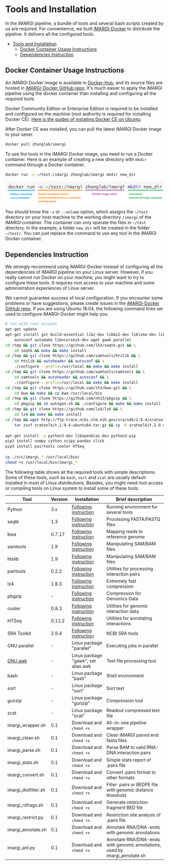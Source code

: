 # Tools and Installation

In the iMARGI pipeline, a bundle of tools and several bash scripts created by us are required. For convenience,
we built [iMARGI-Docker](https://hub.docker.com/r/zhonglab/imargi) to distribute the pipeline. It delivers all the
configured tools.

- [Tools and Installation](#tools-and-installation)
  - [Docker Container Usage Instructions](#docker-container-usage-instructions)
  - [Dependencies Instruction](#dependencies-instruction)

## Docker Container Usage Instructions

An iMARGI Docker image is available in [Docker-Hub](https://hub.docker.com/r/zhonglab/imargi), and its source files are
hosted in [iMARGI-Docker GitHub repo](https://github.com/Zhong-Lab-UCSD/iMARGI-Docker). It's much easier to apply the
iMARGI pipeline using the docker container than installing and configuring all the required tools.

Docker Community Edition or Enterprise Edition is required to be installed and configured on the machine (root
authority is required for installing Docker CE).
[Here is the guides of installing Docker CE on Ubuntu](https://docs.docker.com/install/linux/docker-ce/ubuntu/).

After Docker CE was installed, you can pull the latest iMARGI Docker image to your sever.

```bash
docker pull zhonglab/imargi
```

To use the tools in the iMARGI Docker image, you need to run a Docker container. Here is an example of creating a
new directory with `mkdir` command through a Docker container.

``` bash
docker run -v ~/test:/imargi zhonglab/imargi mkdir new_dir
```

![](./figures/docker_command_example.png)

You should know the `-v` or `--volume` option, which assigns the `~/test` directory on your host machine to the
working directory `/imargi` of the iMARGI container. The container can only operate the files in `~/test` directory.
In the example, a folder `new_dir` will be created in the folder `~/test/`. You can just replace the command to use
any tool in the iMARGI Docker container.

## Dependencies Instruction

We strongly recommend using iMARGI-Docker instead of configuring all the dependencies of iMARGI pipeline on your Linux
server. However, if you really cannot run Docker on your machine, you might want to try to configure these tools. It
requires root access to your machine and some administration experiences of Linux server.

We cannot guarantee success of local configuration. If you encounter some problems or have suggestions, please create
issues in the [iMARGI-Docker GitHub repo](https://github.com/Zhong-Lab-UCSD/iMARGI-Docker). If you are using Ubuntu
18.04, the following command lines we used to configure iMARGI-Docker might help you.

``` bash
# run with root account
apt-get update
apt-get install git build-essential libz-dev libbz2-dev liblzma-dev libssl-dev libcurl4-gnutls-dev \
    autoconf automake libncurses5-dev wget gawk parallel
cd /tmp && git clone https://github.com/lh3/seqtk.git && \
    cd seqtk && make && make install
cd /tmp && git clone https://github.com/samtools/htslib && \
    cd htslib && autoheader && autoconf && \
    ./configure --prefix=/usr/local && make && make install
cd /tmp && git clone https://github.com/samtools/samtools && \
    cd samtools && autoheader && autoconf && \
    ./configure --prefix=/usr/local && make && make install
cd /tmp && git clone https://github.com/lh3/bwa.git && \
    cd bwa && make && cp bwa /usr/local/bin
cd /tmp && git clone https://github.com/nh13/pbgzip && \
    cd pbgzip && sh autogen.sh && ./configure && make && make install
cd /tmp && git clone https://github.com/lz4/lz4 && \
    cd lz4 && make && make install
cd /tmp && wget http://ftp-trace.ncbi.nlm.nih.gov/sra/sdk/2.9.4/sratoolkit.2.9.4-ubuntu64.tar.gz && \
    tar zxvf sratoolkit.2.9.4-ubuntu64.tar.gz && cp -R sratoolkit.2.9.4-ubuntu64/bin/* /usr/local/bin

apt-get install -y python3-dev libopenblas-dev python3-pip
pip3 install numpy cython scipy pandas click
pip3 install pairtools cooler HTSeq

cp ./src/imargi_* /usr/local/bin/
chmod +x /usr/local/bin/imargi_*
```

The following table shows all the required tools with simple descriptions. Some of these tools, such as `bash`, `sort`
and `zcat` are usually default installed in most of Linux distributions. Besides, you might need root access or
compiling tools on Linux system to install some of these tools.

Tool | Version  | Installation | Brief description
---------|----------|---------|-----------
Python | 3.x | [Following instruction](https://www.python.org/downloads/) | Running environment for several tools
seqtk | 1.3 | [Following instruction](https://github.com/lh3/seqtk)| Processing FASTA/FASTQ files
bwa | 0.7.17 | [Following instruction](https://github.com/lh3/bwa) | Mapping reads to reference genome
samtools | 1.9 | [Following instruction](http://www.htslib.org/download/)| Manipulating SAM/BAM files
htslib | 1.9 | [Following instruction](http://www.htslib.org/download/)| Manipulating SAM/BAM files
pairtools | 0.2.2 | [Following instruction](https://pairtools.readthedocs.io/en/latest/installation.html)| Utilities for processing interaction pairs
lz4 | 1.8.3 | [Following instruction](https://github.com/lz4/lz4) | Extremely fast compression
pbgzip | - | [Following instruction](https://github.com/nh13/pbgzip)| Compression for Genomics Data
cooler | 0.8.3 | [Following instruction](https://github.com/mirnylab/cooler)| Utilities for genomic interaction data
HTSeq | 0.11.2 | [Following instruction](https://htseq.readthedocs.io/en/master/install.html)| Utilities for annotating interactions
SRA Toolkit | 2.9.4  | [Following instruction](https://github.com/ncbi/sra-tools) | NCBI SRA tools
GNU parallel | - | Linux package "parallel" | Executing jobs in parallel
[GNU awk](https://www.gnu.org/software/gawk/manual/html_node/Quick-Installation.html)| - | Linux package "gawk", set alias awk | Text file processing tool
bash | - | Linux package "bash" | Shell environment
sort | - | Linux package "sort" | Sort text
gunzip | - | Linux package "gunzip" | Compression tool
zcat | - | Linux package "zcat" | Readout compressed text file
imargi_wrapper.sh | 0.1 | Download and `chmod +x` | All-in-one pipeline wrapper
imargi_clean.sh | 0.1 | Download and `chmod +x` | Clean iMARGI paired end fastq files
imargi_parse.sh | 0.1| Download and `chmod +x` | Parse BAM to valid RNA-DNA interaction pairs
imargi_stats.sh | 0.1 | Download and `chmod +x` | Simple stats report of .pairs file
imargi_convert.sh | 0.1| Download and `chmod +x` | Convert .pairs format to other formats
imargi_distfilter.sh | 0.1 | Download and `chmod +x` | Filter .pairs or BEDPE file with genomic distance threshold
imargi_rsfrags.sh | 0.1 | Download and `chmod +x` | Generate restriction fragment BED file
imargi_restrict.py | 0.1 | Download and `chmod +x` | Restriction site analysis of .pairs file
imargi_annotate.sh | 0.1| Download and `chmod +x` | Annotate RNA/DNA-ends with genomic annotations
imargi_ant.py | 0.1 | Download and `chmod +x` | Annotate RNA/DNA-ends with genomic annotations, used by imargi_annotate.sh
